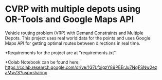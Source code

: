 # CVRP with multiple depots using OR-Tools and Google Maps API
Vehicle routing problem (VRP) with Demand Constraints and Multiple Depots. This project uses real world data for the points and uses Google Maps API for getting optimal routes between directions in real time. 

+Requirements for the project are at "requirements.txt"

+Colab Notebook can be found here: https://colab.research.google.com/drive/1G7LfxjqzY89PEErJu7NgFSNw2ezaMwZS?usp=sharing
